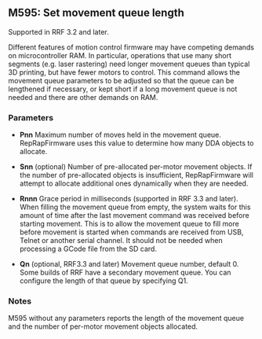 ## M595: Set movement queue length

Supported in RRF 3.2 and later.

Different features of motion control firmware may have competing demands on microcontroller RAM. In particular, operations that use many short segments (e.g. laser rastering) need longer movement queues than typical 3D printing, but have fewer motors to control. This command allows the movement queue parameters to be adjusted so that the queue can be lengthened if necessary, or kept short if a long movement queue is not needed and there are other demands on RAM.

### Parameters

- **Pnn** Maximum number of moves held in the movement queue. RepRapFirmware uses this value to determine how many DDA objects to allocate.

- **Snn** (optional) Number of pre-allocated per-motor movement objects. If the number of pre-allocated objects is insufficient, RepRapFirmware will attempt to allocate additional ones dynamically when they are needed.

- **Rnnn** Grace period in milliseconds (supported in RRF 3.3 and later). When filling the movement queue from empty, the system waits for this amount of time after the last movement command was received before starting movement. This is to allow the movement queue to fill more before movement is started when commands are received from USB, Telnet or another serial channel. It should not be needed when processing a GCode file from the SD card.

- **Qn** (optional, RRF3.3 and later) Movement queue number, default 0. Some builds of RRF have a secondary movement queue. You can configure the length of that queue by specifying Q1.

### Notes

M595 without any parameters reports the length of the movement queue and the number of per-motor movement objects allocated.

